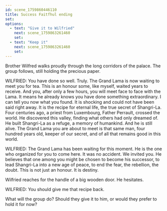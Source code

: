 ```yaml
---
id: scene_1759860446110
title: Success Faitfhul ending
set:
options:
  - text: "Give it to Wilfried"
    next: scene_1759863261460
    set:
  - text: "Keep it"
    next: scene_1759863261460
    set:
---
```


Brother Wilfred walks proudly through the long corridors of the palace.
The group follows, still holding the precious paper.

WILFRIED: You have done so well. Truly.
The Grand Lama is now waiting to meet you for tea.
This is an honour some, like myself, waited years to receive.
And you, after only a few hours, you will meet face to face with the Lama.
It means he already knows you have done something extraordinary.
I can tell you now what you found. It is shocking and could not have been said right away.
It is the recipe for eternal life, the true secret of Shangri-La.
Four centuries ago, a priest from Luxembourg, Father Perrault, crossed the world.
He discovered this valley, finding what others had only dreamed of.
He built Shangri-La as a refuge, a memory of humankind.
And he is still alive. The Grand Lama you are about to meet is that same man,
four hundred years old, keeper of our secret, and of all that remains good in this world.

WILFRIED: The Grand Lama has been waiting for this moment.
He is the one who organized for you to come here.
It was no accident. We invited you.
He believes that one among you might be chosen to become his successor,
to lead Shangri-La into a new age of peace,
to end the fear, the rebellion, the doubt.
This is not just an honour. It is destiny.

Wilfried reaches for the handle of a big wooden door.
He hesitates.

WILFRIED: You should give me that recipe back.

What will the group do? Should they give it to him, or would they prefer to hold it for now?
